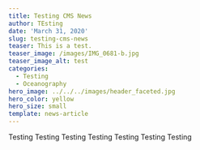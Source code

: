 ```yaml
---
title: Testing CMS News
author: TEsting
date: 'March 31, 2020'
slug: testing-cms-news
teaser: This is a test.
teaser_image: /images/IMG_0681-b.jpg
teaser_image_alt: test
categories:
  - Testing
  - Oceanography
hero_image: ../../../images/header_faceted.jpg
hero_color: yellow
hero_size: small
template: news-article
---
```

Testing Testing Testing Testing Testing Testing Testing 
